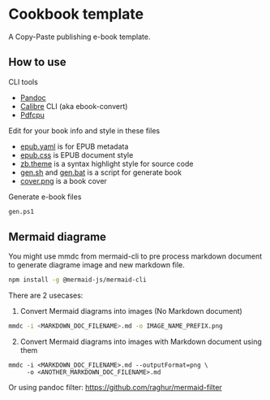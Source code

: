 # Cookbook template

A Copy-Paste publishing e-book template.

## How to use 

CLI tools

 * [Pandoc](https://pandoc.org/)
 * [Calibre](https://calibre-ebook.com/) CLI (aka ebook-convert)
 * [Pdfcpu](https://pdfcpu.io/)

Edit for your book info and style in these files

 * [epub.yaml](/epub.yaml) is for EPUB metadata
 * [epub.css](/epub.css) is EPUB document style
 * [zb.theme](/zb.theme) is a syntax highlight style for source code
 * [gen.sh](/gen.sh) and [gen.bat](/gen.bat) is a script for generate book
 * [cover.png](/images/cover.png) is a book cover

Generate e-book files

```bash
gen.ps1
```

## Mermaid diagrame

You might use mmdc from mermaid-cli to pre process markdown document to generate diagrame image and new markdown file.

```bash
npm install -g @mermaid-js/mermaid-cli
```

There are 2 usecases:

1. Convert Mermaid diagrams into images (No Markdown document)

```bash
mmdc -i <MARKDOWN_DOC_FILENAME>.md -o IMAGE_NAME_PREFIX.png
```

2. Convert Mermaid diagrams into images with Markdown document using them

```
mmdc -i <MARKDOWN_DOC_FILENAME>.md --outputFormat=png \
     -o <ANOTHER_MARKDOWN_DOC_FILENAME>.md
```

Or using pandoc filter: https://github.com/raghur/mermaid-filter